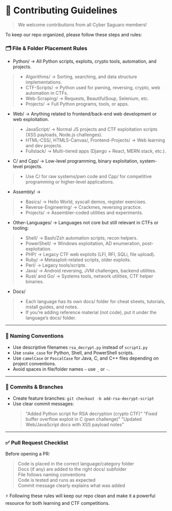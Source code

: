 # 🤝 Contributing Guidelines
> We welcome contributions from all Cyber Saguaro members!

To keep our repo organized, please follow these steps and rules:

### 🗂️ File & Folder Placement Rules
- Python/ → All Python scripts, exploits, crypto tools, automation, and projects.
> -  Algorithms/ → Sorting, searching, and data structure implementations.
> -  CTF-Scripts/ → Python used for pwning, reversing, crypto, web automation in CTFs.
> -  Web-Scraping/ → Requests, BeautifulSoup, Selenium, etc.
> -  Projects/ → Full Python programs, tools, or apps.
- Web/ → Anything related to frontend/back-end web development or web exploitation.
> - JavaScript/ → Normal JS projects and CTF exploitation scripts (XSS payloads, Node.js challenges).
> - HTML-CSS/, HTML5-Canvas/, Frontend-Projects/ → Web learning and dev projects.
> - Fullstack/ → Multi-tiered apps (Django + React, MERN stack, etc.).
- C/ and Cpp/ → Low-level programming, binary exploitation, system-level projects.
> - Use C/ for raw systems/pwn code and Cpp/ for competitive programming or higher-level applications.
- Assembly/ →
> - Basics/ → Hello World, syscall demos, register exercises.
> - Reverse-Engineering/ → Crackmes, reversing practice.
> - Projects/ → Assembler-coded utilities and experiments.
- Other-Languages/ → Languages not core but still relevant in CTFs or tooling:
> - Shell/ → Bash/Zsh automation scripts, recon helpers.
> - PowerShell/ → Windows exploitation, AD enumeration, post-exploitation.
> - PHP/ → Legacy CTF web exploits (LFI, RFI, SQLi, file upload).
> - Ruby/ → Metasploit-related scripts, older exploits.
> - Perl/ → Legacy tools/scripts.
> - Java/ → Android reversing, JVM challenges, backend utilities.
> - Rust/ and Go/ → Systems tools, network utilities, CTF helper binaries.
- Docs/
> - Each language has its own docs/ folder for cheat sheets, tutorials, install guides, and notes.
> - If you’re adding reference material (not code), put it under the language’s docs/ folder.
---

### 📝 Naming Conventions

- Use descriptive filenames `rsa_decrypt.py` instead of `script1.py`
- Use `snake_case` for Python, Shell, and PowerShell scripts.
- Use `camelCase` or `PascalCase` for Java, C, and C++ files depending on project conventions.
- Avoid spaces in file/folder names `—` use `_` or `-`.
---

### 💾 Commits & Branches

- Create feature branches:
  `git checkout -b add-rsa-decrypt-script`
- Use clear commit messages:
  > "Added Python script for RSA decryption (crypto CTF)"
  > "Fixed buffer overflow exploit in C (pwn challenge)"
  > "Updated Web/JavaScript docs with XSS payload notes"
---

### ✅ Pull Request Checklist

Before opening a PR:
> Code is placed in the correct language/category folder <br>
> Docs (if any) are added to the right docs/ subfolder <br>
> File follows naming conventions <br>
> Code is tested and runs as expected <br>
> Commit message clearly explains what was added <br>

⚡ Following these rules will keep our repo clean and make it a powerful resource for both learning and CTF competitions.
